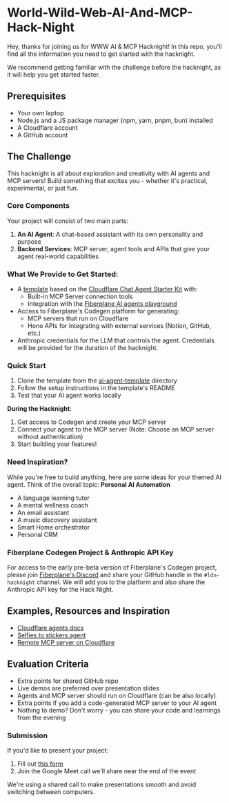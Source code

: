 # World-Wild-Web-AI-And-MCP-Hack-Night
Hey, thanks for joining us for WWW AI & MCP Hacknight! In this repo, you'll find all the information you need to get started with the hacknight.

We recommend getting familiar with the challenge before the hacknight, as it will help you get started faster.

## Prerequisites
- Your own laptop
- Node.js and a JS package manager (npm, yarn, pnpm, bun) installed
- A Cloudflare account
- A GitHub account

## The Challenge
This hacknight is all about exploration and creativity with AI agents and MCP servers! Build something that excites you - whether it's practical, experimental, or just fun.

### Core Components
Your project will consist of two main parts:
1. **An AI Agent**: A chat-based assistant with its own personality and purpose
2. **Backend Services**: MCP server, agent tools and APIs that give your agent real-world capabilities

### What We Provide to Get Started:
- A [template](/ai-agent-template/) based on the [Cloudflare Chat Agent Starter Kit](https://github.com/cloudflare/agents-starter) with:
  - Built-in MCP Server connection tools
  - Integration with the [Fiberplane AI agents playground](https://github.com/fiberplane/fiberplane/tree/main/packages/agents)
- Access to Fiberplane's Codegen platform for generating:
  - MCP servers that run on Cloudflare
  - Hono APIs for integrating with external services (Notion, GitHub, etc.)
- Anthropic credentials for the LLM that controls the agent. Credentials will be provided for the duration of the hacknight. 

### Quick Start
1. Clone the template from the [ai-agent-template](/ai-agent-template) directory
2. Follow the setup instructions in the template's README
3. Test that your AI agent works locally

**During the Hacknight**:
1. Get access to Codegen and create your MCP server
2. Connect your agent to the MCP server (Note: Choose an MCP server without authentication)
3. Start building your features!

### Need Inspiration?
While you're free to build anything, here are some ideas for your themed AI agent. Think of the overall topic: **Personal AI Automation**
- A language learning tutor
- A mental wellness coach
- An email assistant
- A music discovery assistant
- Smart Home orchestrator
- Personal CRM

### Fiberplane Codegen Project & Anthropic API Key
For access to the early pre-beta version of Fiberplane's Codegen project, please join [Fiberplane's Discord](https://discord.gg/NarC9cf5vP) and share your GitHub handle in the `#ldn-hacknight` channel. We will add you to the platform and also share the Anthropic API key for the Hack Night.


## Examples, Resources and Inspiration
- [Cloudflare agents docs](https://developers.cloudflare.com/agents/)
- [Selfies to stickers agent](https://github.com/craigsdennis/event-stickers-agent)
- [Remote MCP server on Cloudflare](https://github.com/cloudflare/ai/tree/main/demos/remote-mcp-authless)

## Evaluation Criteria
- Extra points for shared GitHub repo
- Live demos are preferred over presentation slides
- Agents and MCP server should run on Cloudflare (can be also locally)
- Extra points if you add a code-generated MCP server to your AI agent
- Nothing to demo? Don't worry - you can share your code and learnings from the evening

### Submission
If you'd like to present your project:
1. Fill out [this form](https://forms.gle/YKtSpnK6ohRc4DLDA)
2. Join the Google Meet call we'll share near the end of the event

We're using a shared call to make presentations smooth and avoid switching between computers.
